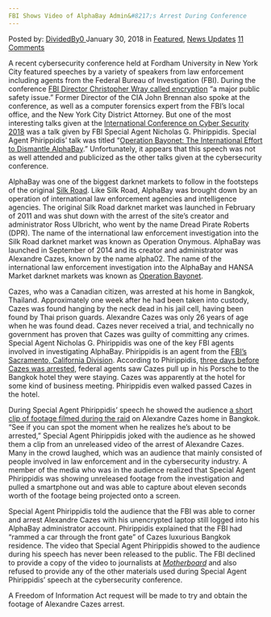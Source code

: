 ```yaml
---
FBI Shows Video of AlphaBay Admin&#8217;s Arrest During Conference
---
```

<article class="post-listing post-24612 post type-post status-publish format-standard has-post-thumbnail hentry 
 tag-admins tag-alphabay tag-arrest tag-conference tag-shows tag-video">
<div class="post-inner">
<span>Posted by: <a href="https://www.deepdotweb.com/author/dividedby0/" title="">DividedBy0 </a></span>
<span>January 30, 2018</span>
<span>in <a href="https://www.deepdotweb.com/category/deepdot-news/" rel="category tag">Featured</a>, <a href="https://www.deepdotweb.com/category/news-updates/" rel="category tag">News Updates</a></span>
<span><a href="https://www.deepdotweb.com/2018/01/30/fbi-shows-video-alphabay-admins-arrest-conference/#comments">11 Comments</a></span>


<p>A recent cybersecurity conference held at Fordham University in New York City featured speeches by a variety of speakers from law enforcement including agents from the Federal Bureau of Investigation (FBI). During the conference <a href="https://www.fbi.gov/news/speeches/raising-our-game-cyber-security-in-an-age-of-digital-transformation">FBI Director Christopher Wray called encryption</a> “a major public safety issue.” Former Director of the CIA John Brennan also spoke at the conference, as well as a computer forensics expert from the FBI’s local office, and the New York City District Attorney. But one of the most interesting talks given at the <a href="https://www.reuters.com/article/us-usa-cyber-fbi/fbi-chief-calls-unbreakable-encryption-urgent-public-safety-issue-idUSKBN1EY1S7">International Conference on Cyber Security 2018</a> was a talk given by FBI Special Agent Nicholas G. Phirippidis. Special Agent Phirippidis’ talk was titled “<a href="http://iccs.fordham.edu/iccs2018/">Operation Bayonet: The International Effort to Dismantle AlphaBay</a>.” Unfortunately, it appears that this speech was not as well attended and publicized as the other talks given at the cybersecurity conference.</p>
<p>AlphaBay was one of the biggest darknet markets to follow in the footsteps of the original <a href="https://www.deepdotweb.com/2015/05/30/silk-road-admin-ross-ulbricht-dpr-sentenced-to-life-in-prison/">Silk Road</a>. Like Silk Road, AlphaBay was brought down by an operation of international law enforcement agencies and intelligence agencies. The original Silk Road darknet market was launched in February of 2011 and was shut down with the arrest of the site’s creator and administrator Ross Ulbricht, who went by the name Dread Pirate Roberts (DPR). The name of the international law enforcement investigation into the Silk Road darknet market was known as Operation Onymous. AlphaBay was launched in September of 2014 and its creator and administrator was Alexandre Cazes, known by the name alpha02. The name of the international law enforcement investigation into the AlphaBay and HANSA Market darknet markets was known as <a href="https://www.deepdotweb.com/2017/07/20/globally-coordinated-operation-just-took-alphabay-hansa/">Operation Bayonet</a>.</p>
<p>Cazes, who was a Canadian citizen, was arrested at his home in Bangkok, Thailand. Approximately one week after he had been taken into custody, Cazes was found hanging by the neck dead in his jail cell, having been found by Thai prison guards. Alexandre Cazes was only 26 years of age when he was found dead. Cazes never received a trial, and technically no government has proven that Cazes was guilty of committing any crimes. Special Agent Nicholas G. Phirippidis was one of the key FBI agents involved in investigating AlphaBay. Phirippidis is an agent from the <a href="https://www.fbi.gov/news/stories/alphabay-takedown">FBI’s Sacramento, California Division</a>. According to Phirippidis, <a href="https://mobile.twitter.com/i/web/status/951159651357339648">three days before Cazes was arrested</a>, federal agents saw Cazes pull up in his Porsche to the Bangkok hotel they were staying. Cazes was apparently at the hotel for some kind of business meeting. Phirippidis even walked passed Cazes in the hotel.</p>
<p>During Special Agent Phirippidis’ speech he showed the audience <a href="https://www.youtube.com/watch?v=HXrXD1M6kXk">a short clip of footage filmed during the raid</a> on Alexandre Cazes home in Bangkok. “See if you can spot the moment when he realizes he&#8217;s about to be arrested,” Special Agent Phirippidis joked with the audience as he showed them a clip from an unreleased video of the arrest of Alexandre Cazes. Many in the crowd laughed, which was an audience that mainly consisted of people involved in law enforcement and in the cybersecurity industry. A member of the media who was in the audience realized that Special Agent Phirippidis was showing unreleased footage from the investigation and pulled a smartphone out and was able to capture about eleven seconds worth of the footage being projected onto a screen.</p>
<p>Special Agent Phirippidis told the audience that the FBI was able to corner and arrest Alexandre Cazes with his unencrypted laptop still logged into his AlphaBay administrator account. Phirippidis explained that the FBI had “rammed a car through the front gate” of Cazes luxurious Bangkok residence. The video that Special Agent Phirippidis showed to the audience during his speech has never been released to the public. The FBI declined to provide a copy of the video to journalists at <a href="https://motherboard.vice.com/en_us/article/59wwxx/fbi-airs-alexandre-cazes-alphabay-arrest-video"><em>Motherboard</em></a> and also refused to provide any of the other materials used during Special Agent Phirippidis’ speech at the cybersecurity conference.</p>
<p>A Freedom of Information Act request will be made to try and obtain the footage of Alexandre Cazes arrest.</p>
</div>
<span style="display:none"><a href="https://www.deepdotweb.com/tag/admins/" rel="tag">admins</a> <a href="https://www.deepdotweb.com/tag/alphabay/" rel="tag">alphabay</a> <a href="https://www.deepdotweb.com/tag/arrest/" rel="tag">arrest</a> <a href="https://www.deepdotweb.com/tag/conference/" rel="tag">conference</a> <a href="https://www.deepdotweb.com/tag/shows/" rel="tag">shows</a> <a href="https://www.deepdotweb.com/tag/video/" rel="tag">video</a></span> <span style="display:none" class="updated">2018-01-30<a href="https://www.deepdotweb.com/author/dividedby0/" title="Posts by DividedBy0" rel="author">DividedBy0</a></strong></div>
</div>
</article>

